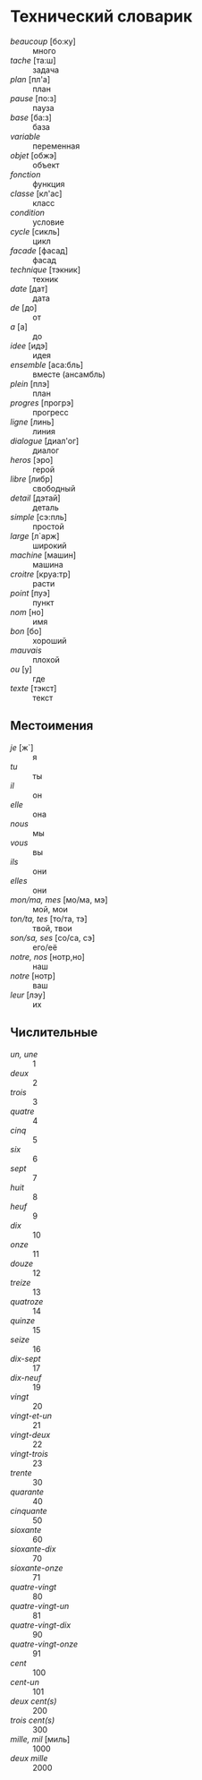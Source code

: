 Технический словарик
====================
<dl>
  <dt><dfn>beaucoup</dfn> [бо:ку]</dt>
  <dd>много</dd>
  <dt><dfn>tache</dfn> [та:ш]</dt>
  <dd>задача</dd>
  <dt><dfn>plan</dfn> [пл'а]</dt>
  <dd>план</dd>
  <dt><dfn>pause</dfn> [по:з]</dt>
  <dd>пауза</dd>
  <dt><dfn>base</dfn> [ба:з]</dt>
  <dd>база</dd>
  <dt><dfn>variable</dfn></dt>
  <dd>переменная</dd>
  <dt><dfn>objet</dfn> [обжэ]</dt>
  <dd>объект</dd>
  <dt><dfn>fonction</dfn></dt>
  <dd>функция</dd>
  <dt><dfn>classe</dfn> [кл'ас]</dt>
  <dd>класс</dd>
  <dt><dfn>condition</dfn></dt>
  <dd>условие</dd>
  <dt><dfn>cycle</dfn> [сикль]</dt>
  <dd>цикл</dd>
  <dt><dfn>facade</dfn> [фасад]</dt>
  <dd>фасад</dd>
  <dt><dfn>technique</dfn> [тэкник]</dt>
  <dd>техник</dd>
  <dt><dfn>date</dfn> [дат]</dt>
  <dd>дата</dd>
  <dt><dfn>de</dfn> [до]</dt>
  <dd>от</dd>
  <dt><dfn>a</dfn> [а]</dt>
  <dd>до</dd>
  <dt><dfn>idee</dfn> [идэ]</dt>
  <dd>идея</dd>
  <dt><dfn>ensemble</dfn> [аса:бль]</dt>
  <dd>вместе (ансамбль)</dd>
  <dt><dfn>plein</dfn> [плэ]</dt>
  <dd>план</dd>
  <dt><dfn>progres</dfn> [прогрэ]</dt>
  <dd>прогресс</dd>
  <dt><dfn>ligne</dfn> [линь]</dt>
  <dd>линия</dd>
  <dt><dfn>dialogue</dfn> [диал'ог]</dt>
  <dd>диалог</dd>
  <dt><dfn>heros</dfn> [эро]</dt>
  <dd>герой</dd>
  <dt><dfn>libre</dfn> [либр]</dt>
  <dd>свободный</dd>
  <dt><dfn>detail</dfn> [дэтай]</dt>
  <dd>деталь</dd>
  <dt><dfn>simple</dfn> [сэ:пль]</dt>
  <dd>простой</dd>
  <dt><dfn>large</dfn> [л`арж]</dt>
  <dd>широкий</dd>
  <dt><dfn>machine</dfn> [машин]</dt>
  <dd>машина</dd>
  <dt><dfn>croitre</dfn> [круа:тр]</dt>
  <dd>расти</dd>
  <dt><dfn>point</dfn> [пуэ]</dt>
  <dd>пункт</dd>
  <dt><dfn>nom</dfn> [но]</dt>
  <dd>имя</dd>
  <dt><dfn>bon</dfn> [бо]</dt>
  <dd>хороший</dd>
  <dt><dfn>mauvais</dfn></dt>
  <dd>плохой</dd>
  <dt><dfn>ou</dfn> [у]</dt>
  <dd>где</dd>
  <dt><dfn>texte</dfn> [тэкст]</dt>
  <dd>текст</dd>
</dl>

Местоимения
-----------
<dl>
  <dt><dfn>je</dfn> [ж`]</dt>
  <dd>я</dd>
  <dt><dfn>tu</dfn></dt>
  <dd>ты</dd>
  <dt><dfn>il</dfn></dt>
  <dd>он</dd>
  <dt><dfn>elle</dfn></dt>
  <dd>она</dd>
  <dt><dfn>nous</dfn></dt>
  <dd>мы</dd>
  <dt><dfn>vous</dfn></dt>
  <dd>вы</dd>
  <dt><dfn>ils</dfn></dt>
  <dd>они</dd>
  <dt><dfn>elles</dfn></dt>
  <dd>они</dd>
  <dt><dfn>mon/ma, mes</dfn> [мо/ма, мэ]</dt>
  <dd>мой, мои</dd>
  <dt><dfn>ton/ta, tes</dfn> [то/та, тэ]</dt>
  <dd>твой, твои</dd>
  <dt><dfn>son/sa, ses</dfn> [со/са, сэ]</dt>
  <dd>его/её</dd>
  <dt><dfn>notre, nos</dfn> [нотр,но]</dt>
  <dd>наш</dd>
  <dt><dfn>notre</dfn> [нотр]</dt>
  <dd>ваш</dd>
  <dt><dfn>leur</dfn> [лэу]</dt>
  <dd>их</dd>
</dl>

Числительные
------------
<dl>
  <dt><dfn>un, une</dfn></dt>
  <dd>1</dd>
  <dt><dfn>deux</dfn></dt>
  <dd>2</dd>
  <dt><dfn>trois</dfn></dt>
  <dd>3</dd>
  <dt><dfn>quatre</dfn></dt>
  <dd>4</dd>
  <dt><dfn>cinq</dfn></dt>
  <dd>5</dd>
  <dt><dfn>six</dfn></dt>
  <dd>6</dd>
  <dt><dfn>sept</dfn></dt>
  <dd>7</dd>
  <dt><dfn>huit</dfn></dt>
  <dd>8</dd>
  <dt><dfn>heuf</dfn></dt>
  <dd>9</dd>
  <dt><dfn>dix</dfn></dt>
  <dd>10</dd>
  <dt><dfn>onze</dfn></dt>
  <dd>11</dd>
  <dt><dfn>douze</dfn></dt>
  <dd>12</dd>
  <dt><dfn>treize</dfn></dt>
  <dd>13</dd>
  <dt><dfn>quatroze</dfn></dt>
  <dd>14</dd>
  <dt><dfn>quinze</dfn></dt>
  <dd>15</dd>
  <dt><dfn>seize</dfn></dt>
  <dd>16</dd>
  <dt><dfn>dix-sept</dfn></dt>
  <dd>17</dd>
  <dt><dfn>dix-neuf</dfn></dt>
  <dd>19</dd>
  <dt><dfn>vingt</dfn></dt>
  <dd>20</dd>
  <dt><dfn>vingt-et-un</dfn></dt>
  <dd>21</dd>
  <dt><dfn>vingt-deux</dfn></dt>
  <dd>22</dd>
  <dt><dfn>vingt-trois</dfn></dt>
  <dd>23</dd>
  <dt><dfn>trente</dfn></dt>
  <dd>30</dd>
  <dt><dfn>quarante</dfn></dt>
  <dd>40</dd>
  <dt><dfn>cinquante</dfn></dt>
  <dd>50</dd>
  <dt><dfn>sioxante</dfn></dt>
  <dd>60</dd>
  <dt><dfn>sioxante-dix</dfn></dt>
  <dd>70</dd>
  <dt><dfn>sioxante-onze</dfn></dt>
  <dd>71</dd>
  <dt><dfn>quatre-vingt</dfn></dt>
  <dd>80</dd>
  <dt><dfn>quatre-vingt-un</dfn></dt>
  <dd>81</dd>
  <dt><dfn>quatre-vingt-dix</dfn></dt>
  <dd>90</dd>
  <dt><dfn>quatre-vingt-onze</dfn></dt>
  <dd>91</dd>
  <dt><dfn>cent</dfn></dt>
  <dd>100</dd>
  <dt><dfn>cent-un</dfn></dt>
  <dd>101</dd>
  <dt><dfn>deux cent(s)</dfn></dt>
  <dd>200</dd>
  <dt><dfn>trois cent(s)</dfn></dt>
  <dd>300</dd>
  <dt><dfn>mille, mil</dfn> [миль]</dt>
  <dd>1000</dd>
  <dt><dfn>deux mille</dfn></dt>
  <dd>2000</dd>
</dl>
